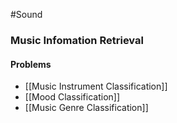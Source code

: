 #Sound 
### Music Infomation Retrieval
#### Problems
- [[Music Instrument Classification]]
- [[Mood Classification]]
- [[Music Genre Classification]]